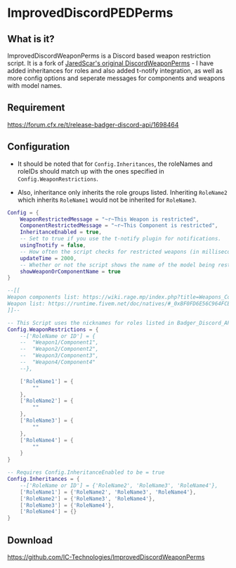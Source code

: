 # ImprovedDiscordPEDPerms

## What is it?
ImprovedDiscordWeaponPerms is a Discord based weapon restriction script. It is a fork of [JaredScar's original DiscordWeaponPerms](https://github.com/JaredScar/DiscordWeaponPerms) - I have added inheritances for roles and also added t-notify integration, as well as more config options and seperate messages for components and weapons with model names.

## Requirement
https://forum.cfx.re/t/release-badger-discord-api/1698464

## Configuration
* It should be noted that for `Config.Inheritances`, the roleNames and roleIDs should match up with the ones specified in `Config.WeaponRestrictions`.

* Also, inheritance only inherits the role groups listed. Inheriting `RoleName2` which inherits `RoleName1` would not be inherited for `RoleName3`.
```lua
Config = {
	WeaponRestrictedMessage = "~r~This Weapon is restricted",
	ComponentRestrictedMessage = "~r~This Component is restricted",
	InheritanceEnabled = true,
	-- Set to true if you use the t-notify plugin for notifications.
	usingTnotify = false,
	-- How often the script checks for restricted weapons (in milliseconds)
	updateTime = 2000,
	-- Whether or not the script shows the name of the model being restricted
	showWeaponOrComponentName = true
}

--[[
Weapon components list: https://wiki.rage.mp/index.php?title=Weapons_Components
Weapon list: https://runtime.fivem.net/doc/natives/#_0xBF0FD6E56C964FCB
]]--

-- This Script uses the nicknames for roles listed in Badger_Discord_API. 
Config.WeaponRestrictions = {
	--['RoleName or ID'] = {
	--	"Weapon1/Component1",
	--	"Weapon2/Component2",
	--	"Weapon3/Component3",
	--	"Weapon4/Component4"
	--},

	['RoleName1'] = {
		""
	},
	['RoleName2'] = {
		""
	},
	['RoleName3'] = {
		""
	},
	['RoleName4'] = {
		""
	}
}

-- Requires Config.InheritanceEnabled to be = true
Config.Inheritances = {
	--['RoleName or ID'] = {'RoleName2', 'RoleName3', 'RoleName4'},
	['RoleName1'] = {'RoleName2', 'RoleName3', 'RoleName4'},
	['RoleName2'] = {'RoleName3', 'RoleName4'},
	['RoleName3'] = {'RoleName4'},
	['RoleName4'] = {}
}
```
## Download
https://github.com/IC-Technologies/ImprovedDiscordWeaponPerms
